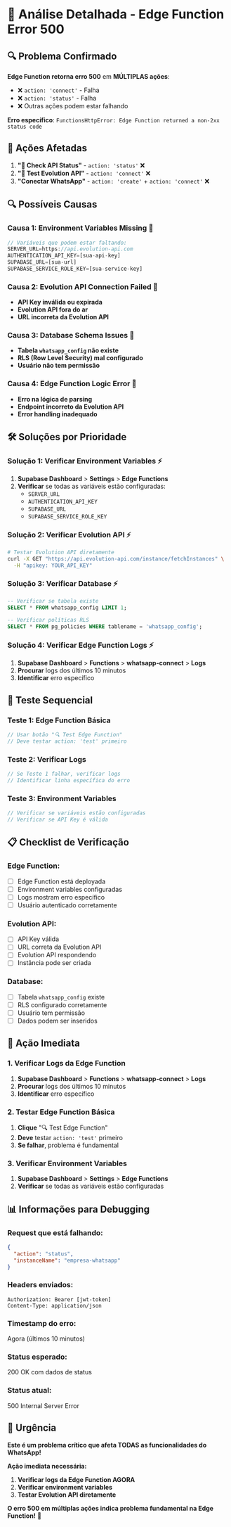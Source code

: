 # 🚨 Análise Detalhada - Edge Function Error 500

## 🔍 Problema Confirmado
**Edge Function retorna erro 500** em **MÚLTIPLAS ações**:
- ❌ `action: 'connect'` - Falha
- ❌ `action: 'status'` - Falha  
- ❌ Outras ações podem estar falhando

**Erro específico**: `FunctionsHttpError: Edge Function returned a non-2xx status code`

## 🎯 Ações Afetadas
1. **"🔄 Check API Status"** - `action: 'status'` ❌
2. **"🧪 Test Evolution API"** - `action: 'connect'` ❌
3. **"Conectar WhatsApp"** - `action: 'create'` + `action: 'connect'` ❌

## 🔍 Possíveis Causas

### **Causa 1: Environment Variables Missing** 🚨
```typescript
// Variáveis que podem estar faltando:
SERVER_URL=https://api.evolution-api.com
AUTHENTICATION_API_KEY=[sua-api-key]
SUPABASE_URL=[sua-url]
SUPABASE_SERVICE_ROLE_KEY=[sua-service-key]
```

### **Causa 2: Evolution API Connection Failed** 🚨
- **API Key inválida ou expirada**
- **Evolution API fora do ar**
- **URL incorreta da Evolution API**

### **Causa 3: Database Schema Issues** 🚨
- **Tabela `whatsapp_config` não existe**
- **RLS (Row Level Security) mal configurado**
- **Usuário não tem permissão**

### **Causa 4: Edge Function Logic Error** 🚨
- **Erro na lógica de parsing**
- **Endpoint incorreto da Evolution API**
- **Error handling inadequado**

## 🛠️ Soluções por Prioridade

### **Solução 1: Verificar Environment Variables** ⚡
1. **Supabase Dashboard** > **Settings** > **Edge Functions**
2. **Verificar** se todas as variáveis estão configuradas:
   - `SERVER_URL`
   - `AUTHENTICATION_API_KEY`
   - `SUPABASE_URL`
   - `SUPABASE_SERVICE_ROLE_KEY`

### **Solução 2: Verificar Evolution API** ⚡
```bash
# Testar Evolution API diretamente
curl -X GET "https://api.evolution-api.com/instance/fetchInstances" \
  -H "apikey: YOUR_API_KEY"
```

### **Solução 3: Verificar Database** ⚡
```sql
-- Verificar se tabela existe
SELECT * FROM whatsapp_config LIMIT 1;

-- Verificar políticas RLS
SELECT * FROM pg_policies WHERE tablename = 'whatsapp_config';
```

### **Solução 4: Verificar Edge Function Logs** ⚡
1. **Supabase Dashboard** > **Functions** > **whatsapp-connect** > **Logs**
2. **Procurar** logs dos últimos 10 minutos
3. **Identificar** erro específico

## 🧪 Teste Sequencial

### **Teste 1: Edge Function Básica**
```javascript
// Usar botão "🔍 Test Edge Function"
// Deve testar action: 'test' primeiro
```

### **Teste 2: Verificar Logs**
```javascript
// Se Teste 1 falhar, verificar logs
// Identificar linha específica do erro
```

### **Teste 3: Environment Variables**
```javascript
// Verificar se variáveis estão configuradas
// Verificar se API Key é válida
```

## 📋 Checklist de Verificação

### **Edge Function:**
- [ ] Edge Function está deployada
- [ ] Environment variables configuradas
- [ ] Logs mostram erro específico
- [ ] Usuário autenticado corretamente

### **Evolution API:**
- [ ] API Key válida
- [ ] URL correta da Evolution API
- [ ] Evolution API respondendo
- [ ] Instância pode ser criada

### **Database:**
- [ ] Tabela `whatsapp_config` existe
- [ ] RLS configurado corretamente
- [ ] Usuário tem permissão
- [ ] Dados podem ser inseridos

## 🎯 Ação Imediata

### **1. Verificar Logs da Edge Function**
1. **Supabase Dashboard** > **Functions** > **whatsapp-connect** > **Logs**
2. **Procurar** logs dos últimos 10 minutos
3. **Identificar** erro específico

### **2. Testar Edge Function Básica**
1. **Clique** "🔍 Test Edge Function"
2. **Deve** testar `action: 'test'` primeiro
3. **Se falhar**, problema é fundamental

### **3. Verificar Environment Variables**
1. **Supabase Dashboard** > **Settings** > **Edge Functions**
2. **Verificar** se todas as variáveis estão configuradas

## 📊 Informações para Debugging

### **Request que está falhando:**
```json
{
  "action": "status",
  "instanceName": "empresa-whatsapp"
}
```

### **Headers enviados:**
```
Authorization: Bearer [jwt-token]
Content-Type: application/json
```

### **Timestamp do erro:**
Agora (últimos 10 minutos)

### **Status esperado:**
200 OK com dados de status

### **Status atual:**
500 Internal Server Error

## 🚨 Urgência

**Este é um problema crítico que afeta TODAS as funcionalidades do WhatsApp!**

**Ação imediata necessária:**
1. **Verificar logs da Edge Function AGORA**
2. **Verificar environment variables**
3. **Testar Evolution API diretamente**

**O erro 500 em múltiplas ações indica problema fundamental na Edge Function!** 🚨





